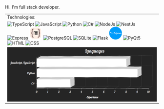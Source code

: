 Hi. I'm full stack developer.<br>

<table>
    <tr>
        <tr>
            <td>Technologies:</td>
        </tr>
        <tr>
            <td>
                <!-- <img src="https://cdn.svgporn.com/logos/react.svg" alt="React" width="42"/> -->
                <!-- <img src="https://cdn.svgporn.com/logos/redux.svg" alt="Redux" width="42"/> -->
                <img src="https://cdn.svgporn.com/logos/typescript-icon.svg" alt="TypeScript" width="42"/>
                <img src="https://cdn.svgporn.com/logos/javascript.svg" alt="JavaScript" width="42"/>
                <img src="https://cdn.svgporn.com/logos/python.svg" alt="Python" width="42"/>
                <img src="https://static.cdnlogo.com/logos/c/27/c.svg" alt="C#" width="42"/>
                <!-- <img src="https://cdn.svgporn.com/logos/nextjs-icon.svg" alt="NextJs" width="42"/> -->
                <img src="https://cdn.svgporn.com/logos/nodejs-icon.svg" alt="NodeJs" width="42"/>
                <img src="https://cdn.svgporn.com/logos/nestjs.svg" alt="NestJs" width="42"/>
                <img src="https://www.vectorlogo.zone/logos/expressjs/expressjs-icon.svg" alt="Express" width="42"/>
                <img src="./images/typeorm.svg" alt="TypeORM" width="42"/>
                <img src="https://cdn.svgporn.com/logos/postgresql.svg" alt="PostgreSQL" width="42"/>
                <img src="https://www.vectorlogo.zone/logos/sqlite/sqlite-icon.svg" alt="SQLite" width="42"/>
                <!-- <img src="https://cdn.svgporn.com/logos/docker-icon.svg" alt="Docker" width="42"/> -->
                <img src="https://cdn.svgporn.com/logos/flask.svg" alt="Flask" width="42"/>
                <img src="./images/aiogram.png" alt="Aiogram" width="42"/>
                <img src="https://upload.wikimedia.org/wikipedia/commons/e/e6/Python_and_Qt.svg" alt="PyQt5" width="42"/>
                <img src="https://cdn.svgporn.com/logos/html-5.svg" alt="HTML" width="42"/>
                <img src="https://cdn.svgporn.com/logos/css-3.svg" alt="CSS" width="42"/>
            </td>
        </tr>
    </tr>
    <td>
        <img src="./images/Chart.png" alt="programming languages charts" />
    </td>

</table>